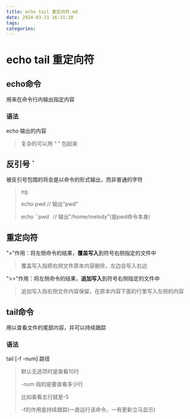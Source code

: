 ```yaml
---
title: echo tail 重定向符.md
date: 2024-03-21 16:31:38
tags: 
categories: 
---
```


# echo tail 重定向符

## echo命令

用来在命令行内输出指定内容

### 语法

echo 输出的内容

> 复杂的可以用 “ ” 包起来

## 反引号 `

被反引号包围的将会是以命令的形式输出，而非普通的字符

> eg.
>
> echo pwd  // 输出"pwd"
>
> echo ``pwd` `  // 输出"/home/melody"(是pwd命令本身)

## 重定向符

">"作用：将左侧命令的结果，**覆盖写入**到符号右侧指定的文件中

> 覆盖写入指把右侧文件原本内容删除，左边会写入右边

">>"作用：将左侧命令的结果，**追加写入**到符号右侧指定的文件中

> 追加写入指右侧文件内容保留，在原本内容下面的行里写入左侧的内容

## tail命令

用以查看文件的尾部内容，并可以持续跟踪

### 语法

tail [-f -num] 路径

> 默认无选项时是查看10行
>
> -num 指的是要查看多少行 
>
> 比如查看五行就是-5
>
> -f的作用是持续跟踪(一直运行该命令，一有更新立马显示)

